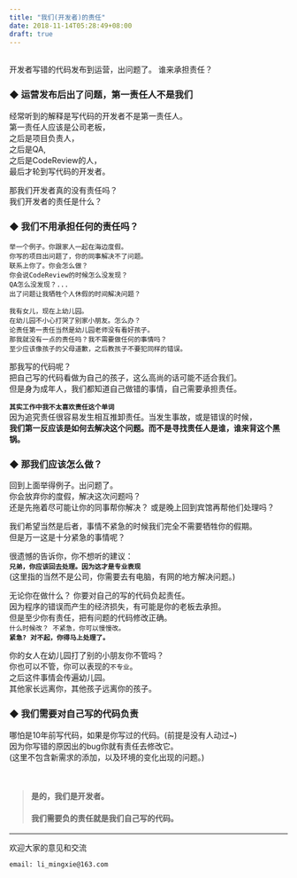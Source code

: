 ```yaml
---
title: "我们(开发者)的责任"
date: 2018-11-14T05:28:49+08:00
draft: true
---
```

<br/>
开发者写错的代码发布到运营，出问题了。  
谁来承担责任？

### **◆ 运营发布后出了问题，第一责任人不是我们**  
经常听到的解释是写代码的开发者不是第一责任人。  
第一责任人应该是公司老板，  
之后是项目负责人，  
之后是QA,  
之后是CodeReview的人，  
最后才轮到写代码的开发者。

那我们开发者真的没有责任吗？  
我们开发者的责任是什么？ 

### **◆ 我们不用承担任何的责任吗？**  
```
举一个例子。你跟家人一起在海边度假。  
你写的项目出问题了，你的同事解决不了问题。  
联系上你了。你会怎么做？  
你会说CodeReview的时候怎么没发现？  
QA怎么没发现？...  
出了问题让我牺牲个人休假的时间解决问题？ 
```
```
我有女儿，现在上幼儿园。  
在幼儿园不小心打哭了别家小朋友。怎么办？   
论责任第一责任当然是幼儿园老师没有看好孩子。  
那我就没有一点的责任吗？我不需要做任何的事情吗？  
至少应该像孩子的父母道歉，之后教孩子不要犯同样的错误。  
```

那我写的代码呢？  
把自己写的代码看做为自己的孩子，这么高尚的话可能不适合我们。  
但是身为成年人，我们都知道自己做错的事情，自己需要承担责任。

**`其实工作中我不太喜欢责任这个单词`**  
因为追究责任很容易发生相互推卸责任。当发生事故，或是错误的时候，   
**我们第一反应该是如何去解决这个问题。而不是寻找责任人是谁，谁来背这个黑锅。**   

### **◆ 那我们应该怎么做？**   
回到上面举得例子。出问题了。  
你会放弃你的度假，解决这次问题吗？  
还是先拖着尽可能让你的同事帮你解决？ 或是晚上回到宾馆再帮他们处理吗？  

我们希望当然是后者，事情不紧急的时候我们完全不需要牺牲你的假期。  
但是万一这是十分紧急的事情呢？  

很遗憾的告诉你，你不想听的建议：  
**`兄弟，你应该回去处理。因为这才是专业表现`**  
(这里指的当然不是公司，你需要去有电脑，有网的地方解决问题。)

无论你在做什么？ 你要对自己的写的代码负起责任。  
因为程序的错误而产生的经济损失，有可能是你的老板去承担。  
但是至少你有责任，把有问题的代码修改正确。  
`什么时候改？ 不紧急，你可以慢慢改。`  
**`紧急? 对不起，你得马上处理了。`**  

你的女人在幼儿园打了别的小朋友你不管吗？  
你也可以不管，你可以表现的`不专业`。  
之后这件事情会传遍幼儿园。   
其他家长远离你，其他孩子远离你的孩子。  

### **◆ 我们需要对自己写的代码负责**  
哪怕是10年前写代码，如果是你写过的代码。(前提是没有人动过~)  
因为你写错的原因出的bug你就有责任去修改它。  
(这里不包含新需求的添加，以及环境的变化出现的问题。)
<br/>

<br/>

> #### **是的，我们是开发者。**
> #### **我们需要负的责任就是我们自己写的代码。**

----------------------------------------------
欢迎大家的意见和交流

`email: li_mingxie@163.com`